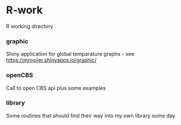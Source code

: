 # R-work
R working directory

### graphic

Shiny application for global temparature graphs - see https://mrooijer.shinyapps.io/graphic/

### openCBS

Call to open CBS api plus some examples

### library

Some routines that should find their way into my own library some day
